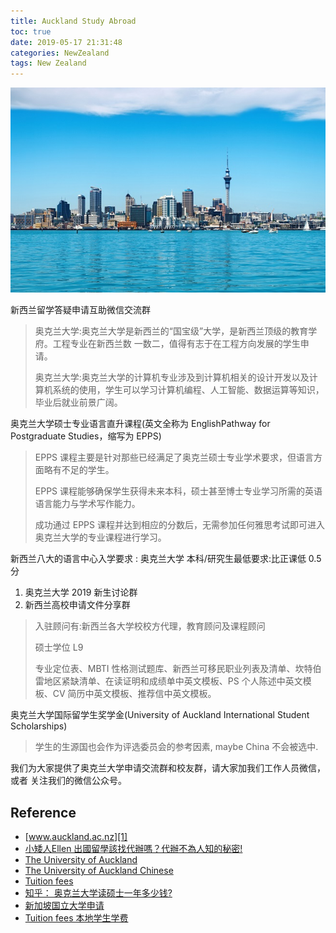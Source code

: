 ```yaml
---
title: Auckland Study Abroad
toc: true
date: 2019-05-17 21:31:48
categories: NewZealand 
tags: New Zealand
---
```


<img src="/images/Auckland/Auckland-2.jpg" width="550" alt="Auckland New Zealand" />

<!-- more -->

新西兰留学答疑申请互助微信交流群

> 奥克兰大学:奥克兰大学是新西兰的“国宝级”大学，是新西兰顶级的教育学府。工程专业在新西兰数 一数二，值得有志于在工程方向发展的学生申请。
>
> 奥克兰大学:奥克兰大学的计算机专业涉及到计算机相关的设计开发以及计算机系统的使用，学生可以学习计算机编程、人工智能、数据运算等知识，毕业后就业前景广阔。

奥克兰大学硕士专业语言直升课程(英文全称为 EnglishPathway for Postgraduate Studies，缩写为 EPPS)

> EPPS 课程主要是针对那些已经满足了奥克兰硕士专业学术要求，但语言方面略有不足的学生。
> 
> EPPS 课程能够确保学生获得未来本科，硕士甚至博士专业学习所需的英语语言能力与学术写作能力。
> 
> 成功通过 EPPS 课程并达到相应的分数后，无需参加任何雅思考试即可进入奥克兰大学的专业课程进行学习。

新西兰八大的语言中心入学要求 : 奥克兰大学 本科/研究生最低要求:比正课低 0.5 分

1. 奥克兰大学 2019 新生讨论群
2. 新西兰高校申请文件分享群

> 入驻顾问有:新西兰各大学校校方代理，教育顾问及课程顾问
>
> 硕士学位 L9
>
> 专业定位表、MBTI 性格测试题库、新西兰可移民职业列表及清单、坎特伯雷地区紧缺清单、在读证明和成绩单中英文模板、PS 个人陈述中英文模板、CV 简历中英文模板、推荐信中英文模板。

奥克兰大学国际留学生奖学金(University of Auckland International Student Scholarships)

> 学生的生源国也会作为评选委员会的参考因素, maybe China 不会被选中.

我们为大家提供了奥克兰大学申请交流群和校友群，请大家加我们工作人员微信，或者 关注我们的微信公众号。

[tu1]: https://cdn.auckland.ac.nz/aem/content/auckland/en/study/international-students/welcome-landing-pages/chinese/jcr:content/leftpar/imagecomponent/image.img.1024.medium.jpg/1477864095963.jpg

## Reference

- [www.auckland.ac.nz][1]
- [小矮人Ellen 出國留學該找代辦嗎？代辦不為人知的秘密!][2]
- [The University of Auckland][3]
- [The University of Auckland Chinese][4]
- [Tuition fees][6]
- [知乎： 奥克兰大学读硕士一年多少钱?][5]
- [新加坡国立大学申请][7]
- [Tuition fees 本地学生学费][8]

[1]: https://www.auckland.ac.nz/en/study/international-students/welcome-landing-pages/chinese.html
[2]: https://www.youtube.com/watch?v=tAetA8jEpos
[3]: https://www.auckland.ac.nz/en.html
[4]: https://www.auckland.ac.nz/en/study/international-students/welcome-landing-pages/chinese.html
[5]: https://zhuanlan.zhihu.com/p/53605881
[6]: https://www.auckland.ac.nz/en/study/fees-and-money-matters/tuition-fees.html
[7]: https://zhuanlan.zhihu.com/p/24571486
[8]: https://www.auckland.ac.nz/en/study/fees-and-money-matters/tuition-fees/postgraduate-domestic-fees.html
